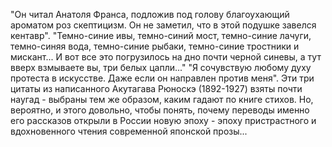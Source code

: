 <!--2017-01-02 07:44:32-->
"Он читал Анатоля Франса, подложив под голову благоухающий ароматом роз скептицизм. Он не заметил, что в этой подушке завелся кентавр".
    "Темно-синие ивы, темно-синий мост, темно-синие лачуги, темно-синяя вода, темно-синие рыбаки, темно-синие тростники и мискант... И вот все это погрузилось на дно почти черной синевы, а тут вверх взмываете вы, три белых цапли..."
    "Я сочувствую любому духу протеста в искусстве. Даже если он направлен против меня".
    Эти три цитаты из написанного Акутагава Рюноскэ (1892-1927) взяты почти наугад - выбраны тем же образом, каким гадают по книге стихов. Но, вероятно, и этого довольно, чтобы понять, почему переводы именно его рассказов открыли в России новую эпоху - эпоху пристрастного и вдохновенного чтения современной японской прозы...
